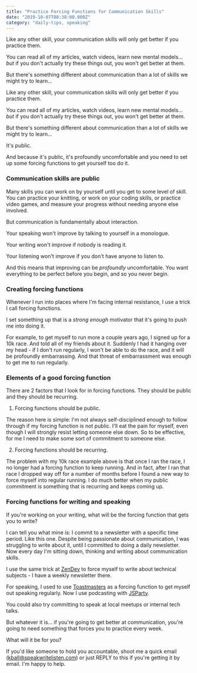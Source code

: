 ```yaml
---
title: "Practice Forcing Functions for Communication Skills"
date: "2019-10-07T08:38:00.000Z"
category: "daily-tips, speaking"
---
```


Like any other skill, your communication skills will only get better if you practice them.

You can read all of my articles, watch videos, learn new mental models... *but* if you don't actually try these things out, you won't get better at them.

But there's something different about communication than a lot of skills we might try to learn...

<!-- more -->

Like any other skill, your communication skills will only get better if you practice them.

You can read all of my articles, watch videos, learn new mental models... *but* if you don't actually try these things out, you won't get better at them.

But there's something different about communication than a lot of skills we might try to learn...


It's public.

And because it's public, it's profoundly uncomfortable and you need to set up some forcing functions to get yourself too do it.

### Communication skills are public

Many skills you can work on by yourself until you get to some level of skill. You can practice your knitting, or work on your coding skills, or practice video games, and measure your progress without needing anyone else involved.

But communication is fundamentally about interaction.

Your speaking won't improve by talking to yourself in a monologue.

Your writing won't improve if nobody is reading it.

Your listening won't improve if you don't have anyone to listen to.

And this means that improving can be _profoundly_ uncomfortable. You want everything to be perfect before you begin, and so you never begin.

### Creating forcing functions

Whenever I run into places where I'm facing internal resistance, I use a trick I call forcing functions.

I set something up that is a _strong enough_ motivator that it's going to push me into doing it.

For example, to get myself to run more a couple years ago, I signed up for a 10k race. And told all of my friends about it. Suddenly I had it hanging over my head - if I don't run regularly, I won't be able to do the race, and it will be profoundly embarrassing. And that threat of embarrassment was enough to get me to run regularly.


### Elements of a good forcing function

There are 2 factors that I look for in forcing functions. They should be public and they should be recurring.

1. Forcing functions should be public.

The reason here is simple: I'm not always self-disciplined enough to follow through if my forcing function is not public. I'll eat the pain for myself, even though I will strongly resist letting someone else down. So to be effective, for me I need to make some sort of commitment to someone else.

2. Forcing functions should be recurring.

The problem with my 10k race example above is that once I ran the race, I no longer had a forcing function to keep running. And in fact, after I ran that race I dropped way off for a number of months before I found a new way to force myself into regular running. I do much better when my public commitment is something that is recurring and keeps coming up.

### Forcing functions for writing and speaking

If you're working on your writing, what will be the forcing function that gets you to write?

I can tell you what mine is: I commit to a newsletter with a specific time period. Like this one. Despite being passionate about communication, I was struggling to write about it, until I committed to doing a daily newsletter. Now every day I'm sitting down, thinking and writing about communication skills.

I use the same trick at [ZenDev](https://zendev.com) to force myself to write about technical subjects - I have a weekly newsletter there.

For speaking, I used to use [Toastmasters](https://www.toastmasters.org/) as a forcing function to get myself out speaking regularly. Now I use podcasting with [JSParty](https://changelog.com/jsparty).

You could also try committing to speak at local meetups or internal tech talks.

But whatever it is... if you're going to get better at communication, you're going to need something that forces you to practice every week.

What will it be for you?

If you'd like someone to hold you accountable, shoot me a quick email (kball@speakwritelisten.com) or just REPLY to this if you're getting it by email. I'm happy to help.

